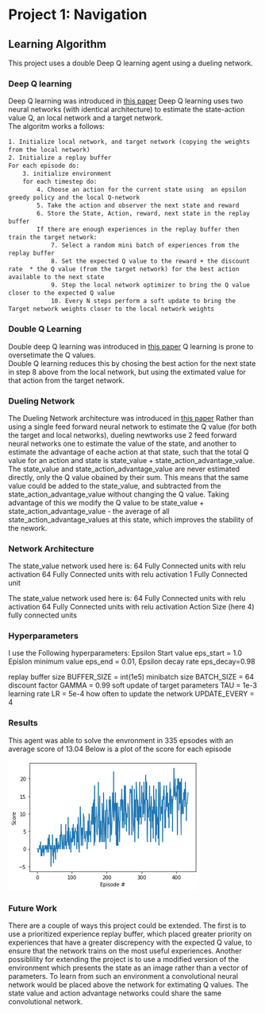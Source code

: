 # Project 1: Navigation
## Learning Algorithm
This project uses a double Deep Q learning agent using a dueling network.
### Deep Q learning
Deep Q learning was introduced in [this paper](https://storage.googleapis.com/deepmind-media/dqn/DQNNaturePaper.pdf)
Deep  Q learning uses two neural networks (with identical architecture)  to estimate the state-action value Q, an local network and a target network.  
The algoritm works a follows:

    1. Initialize local network, and target network (copying the weights from the local network)
    2. Initialize a replay buffer
    For each episode do:
        3. initialize environment
        for each timestep do:
            4. Choose an action for the current state using  an epsilon greedy policy and the local Q-network
            5. Take the action and observer the next state and reward
            6. Store the State, Action, reward, next state in the replay buffer
            If there are enough experiences in the replay buffer then train the target network:
                7. Select a random mini batch of experiences from the replay buffer
                8. Set the expected Q value to the reward + the discount rate  * the Q value (from the target network) for the best action available to the next state
                9. Step the local network optimizer to bring the Q value closer to the expected Q value
                10. Every N steps perform a soft update to bring the Target network weights closer to the local network weights
                
### Double Q Learning
Double deep Q learning was introduced in [this paper](https://arxiv.org/pdf/1509.06461.pdf)
Q learning is prone to oversetimate the Q values.  
Double Q learning reduces this by chosing the best action for the next state in step 8 above from the local network, but using the extimated value for that action from the target network.

### Dueling Network
The Dueling Network architecture was introduced in  [this paper](https://arxiv.org/pdf/1511.06581.pdf)
Rather than using a single feed forward neural network to estimate the Q value (for both the target and local networks),
dueling newtworks use 2 feed forward neural networks one to estimate the value of the state, and another to estimate the advantage of eache action at that state, such that the total Q value for an action and state is state_value + state_action_advantage_value.  The state_value and state_action_advantage_value are never estimated directly, only the Q value obained by their sum.  This means that the same value could be added to the state_value, and subtracted from the state_action_advantage_value without changing the Q value.  Taking advantage of this we modify the Q value to be state_value + state_action_advantage_value - the average of all state_action_advantage_values at this state, which improves the stability of the nework.

### Network Architecture
The state_value network used here is:
64 Fully Connected units with relu activation
64 Fully Connected units with relu activation
1 Fully Connected unit

The state_value network used here is:
64 Fully Connected units with relu activation
64 Fully Connected units with relu activation
Action Size (here 4) fully connected units

### Hyperparameters
I use the Following hyperparameters:
Epsilon Start value eps_start = 1.0
Epislon minimum value eps_end = 0.01,
Epsilon decay rate eps_decay=0.98

replay buffer size BUFFER_SIZE = int(1e5) 
minibatch size BATCH_SIZE = 64
discount factor GAMMA = 0.99
soft update of target parameters TAU = 1e-3
learning rate  LR = 5e-4
how often to update the network UPDATE_EVERY = 4

### Results
This agent was able to solve the envronment in 335 epsodes with an average score of 13.04
Below is a plot of the score for each episode

![image](results.png)

### Future Work
There are a couple of ways this project could be extended.  The first is to use a prioritized experience replay buffer, which placed greater priority on experiences that have a greater discrepency with the expected Q value, to ensure that the network trains on the most useful experiences.
Another possiblility for extending the project is to use a modified version of the environment which presents the state as an image rather than a vector of parameters.  To learn from such an environment a convolutional neural network would be placed above the network for extimating Q values.  The state value and action advantage networks could share the same convolutional network.